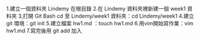 1.建立一個資料夾 Lindemy 在根目錄
2.在 Lindemy 資料夾裡新建一個 week1 資料夾
3,打開 Git Bash cd 至 Lindemy/week1 資料夾：cd Lindemy/week1
4.建立 git 環境：git init
5.建立檔案 hw1.md ：touch hw1.md
6.用vim開始寫作業：vim hw1.md
7.寫完後用 git add 加入 

